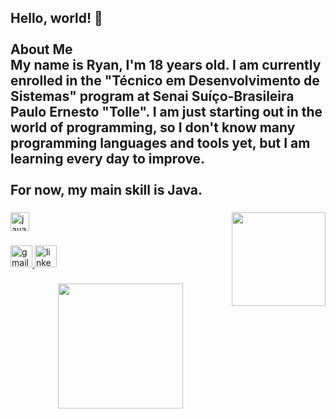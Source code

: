 <h2 align="left">
  Hello, world! 👋<br><br>About Me<br>My name is Ryan, I'm 18 years old. I am currently enrolled in the "Técnico em Desenvolvimento de Sistemas" program at Senai Suíço-Brasileira Paulo Ernesto "Tolle". I am just starting out in the world of programming, so I don't know many programming languages and tools yet, but I am learning every day to improve.<br><br>For now, my main skill is Java.
</h2>

###

<img align="right" height="150" src="https://i.imgflip.com/65efzo.gif"  />

###

<div align="left">
  <img src="https://cdn.jsdelivr.net/gh/devicons/devicon/icons/java/java-original.svg" height="30" alt="java logo"  />
</div>

###

<div align="left">
  <a href="mailto:ryanferreiradasilva2006@gmail.com" target="_blank">
    <img src="https://img.shields.io/static/v1?message=Gmail&logo=gmail&label=&color=D14836&logoColor=white&labelColor=&style=for-the-badge" height="35" alt="gmail logo"  />
  </a>
  <a href="https://www.linkedin.com/in/ryan-silva-2077ab2ab/" target="_blank">
    <img src="https://img.shields.io/static/v1?message=LinkedIn&logo=linkedin&label=&color=0077B5&logoColor=white&labelColor=&style=for-the-badge" height="35" alt="linkedin logo"  />
  </a>
</div>

###

<div align="center">
  <img height="200" src="https://media4.giphy.com/media/v1.Y2lkPTc5MGI3NjExaXptaDBrcmNlMHF1MTZlaTVxbG04MDJqcGl0djZnMzE5aGFtd3pnciZlcD12MV9pbnRlcm5hbF9naWZfYnlfaWQmY3Q9Zw/26tn33aiTi1jkl6H6/giphy.gif"  />
</div>
